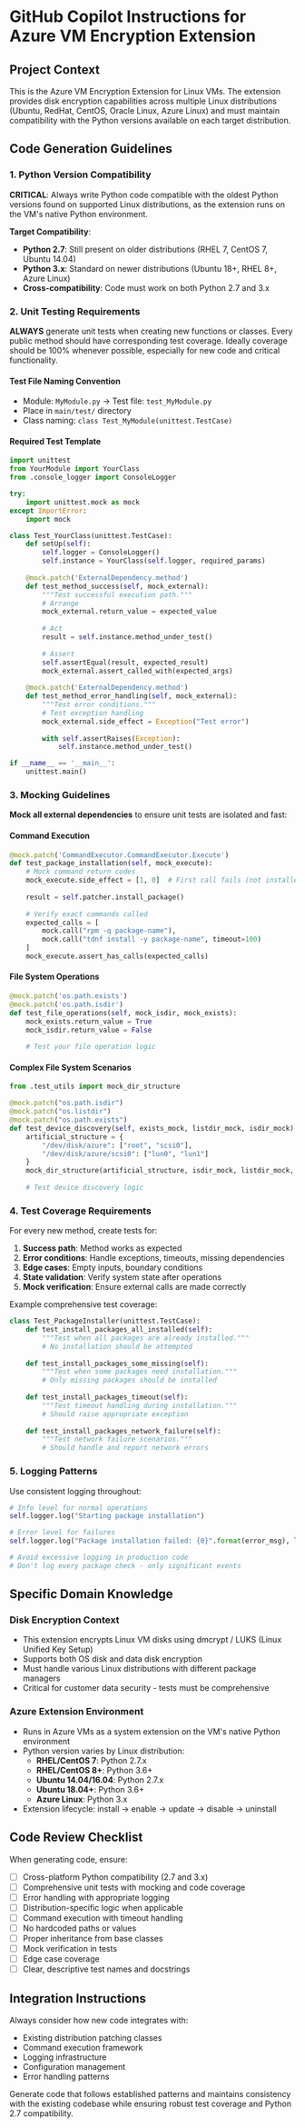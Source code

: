 # GitHub Copilot Instructions for Azure VM Encryption Extension

## Project Context

This is the Azure VM Encryption Extension for Linux VMs. The extension provides disk encryption capabilities across multiple Linux distributions (Ubuntu, RedHat, CentOS, Oracle Linux, Azure Linux) and must maintain compatibility with the Python versions available on each target distribution.

## Code Generation Guidelines

### 1. Python Version Compatibility

**CRITICAL**: Always write Python code compatible with the oldest Python versions found on supported Linux distributions, as the extension runs on the VM's native Python environment.

**Target Compatibility**: 
- **Python 2.7**: Still present on older distributions (RHEL 7, CentOS 7, Ubuntu 14.04)
- **Python 3.x**: Standard on newer distributions (Ubuntu 18+, RHEL 8+, Azure Linux)
- **Cross-compatibility**: Code must work on both Python 2.7 and 3.x

### 2. Unit Testing Requirements

**ALWAYS** generate unit tests when creating new functions or classes. Every public method should have corresponding test coverage. Ideally coverage should be 100% whenever possible, especially for new code and critical functionality.

#### Test File Naming Convention
- Module: `MyModule.py` → Test file: `test_MyModule.py` 
- Place in `main/test/` directory
- Class naming: `class Test_MyModule(unittest.TestCase)`

#### Required Test Template
```python
import unittest
from YourModule import YourClass
from .console_logger import ConsoleLogger

try:
    import unittest.mock as mock
except ImportError:
    import mock

class Test_YourClass(unittest.TestCase):
    def setUp(self):
        self.logger = ConsoleLogger()
        self.instance = YourClass(self.logger, required_params)
    
    @mock.patch('ExternalDependency.method')
    def test_method_success(self, mock_external):
        """Test successful execution path."""
        # Arrange
        mock_external.return_value = expected_value
        
        # Act
        result = self.instance.method_under_test()
        
        # Assert
        self.assertEqual(result, expected_result)
        mock_external.assert_called_with(expected_args)
    
    @mock.patch('ExternalDependency.method')
    def test_method_error_handling(self, mock_external):
        """Test error conditions."""
        # Test exception handling
        mock_external.side_effect = Exception("Test error")
        
        with self.assertRaises(Exception):
            self.instance.method_under_test()

if __name__ == '__main__':
    unittest.main()
```

### 3. Mocking Guidelines

**Mock all external dependencies** to ensure unit tests are isolated and fast:

#### Command Execution
```python
@mock.patch('CommandExecutor.CommandExecutor.Execute')
def test_package_installation(self, mock_execute):
    # Mock command return codes
    mock_execute.side_effect = [1, 0]  # First call fails (not installed), second succeeds
    
    result = self.patcher.install_package()
    
    # Verify exact commands called
    expected_calls = [
        mock.call("rpm -q package-name"),
        mock.call("tdnf install -y package-name", timeout=100)
    ]
    mock_execute.assert_has_calls(expected_calls)
```

#### File System Operations
```python
@mock.patch('os.path.exists')
@mock.patch('os.path.isdir')
def test_file_operations(self, mock_isdir, mock_exists):
    mock_exists.return_value = True
    mock_isdir.return_value = False
    
    # Test your file operation logic
```

#### Complex File System Scenarios
```python
from .test_utils import mock_dir_structure

@mock.patch("os.path.isdir")
@mock.patch("os.listdir")
@mock.patch("os.path.exists")
def test_device_discovery(self, exists_mock, listdir_mock, isdir_mock):
    artificial_structure = {
        "/dev/disk/azure": ["root", "scsi0"],
        "/dev/disk/azure/scsi0": ["lun0", "lun1"]
    }
    mock_dir_structure(artificial_structure, isdir_mock, listdir_mock, exists_mock)
    
    # Test device discovery logic
```

### 4. Test Coverage Requirements

For every new method, create tests for:

1. **Success path**: Method works as expected
2. **Error conditions**: Handle exceptions, timeouts, missing dependencies
3. **Edge cases**: Empty inputs, boundary conditions
4. **State validation**: Verify system state after operations
5. **Mock verification**: Ensure external calls are made correctly

Example comprehensive test coverage:
```python
class Test_PackageInstaller(unittest.TestCase):
    def test_install_packages_all_installed(self):
        """Test when all packages are already installed."""
        # No installation should be attempted
    
    def test_install_packages_some_missing(self):
        """Test when some packages need installation."""
        # Only missing packages should be installed
    
    def test_install_packages_timeout(self):
        """Test timeout handling during installation."""
        # Should raise appropriate exception
    
    def test_install_packages_network_failure(self):
        """Test network failure scenarios."""
        # Should handle and report network errors
```

### 5. Logging Patterns

Use consistent logging throughout:

```python
# Info level for normal operations
self.logger.log("Starting package installation")

# Error level for failures
self.logger.log("Package installation failed: {0}".format(error_msg), level='error')

# Avoid excessive logging in production code
# Don't log every package check - only significant events
```

## Specific Domain Knowledge

### Disk Encryption Context
- This extension encrypts Linux VM disks using dmcrypt / LUKS (Linux Unified Key Setup)
- Supports both OS disk and data disk encryption
- Must handle various Linux distributions with different package managers
- Critical for customer data security - tests must be comprehensive

### Azure Extension Environment
- Runs in Azure VMs as a system extension on the VM's native Python environment
- Python version varies by Linux distribution:
  - **RHEL/CentOS 7**: Python 2.7.x
  - **RHEL/CentOS 8+**: Python 3.6+
  - **Ubuntu 14.04/16.04**: Python 2.7.x
  - **Ubuntu 18.04+**: Python 3.6+
  - **Azure Linux**: Python 3.x
- Extension lifecycle: install → enable → update → disable → uninstall

## Code Review Checklist

When generating code, ensure:

- [ ] Cross-platform Python compatibility (2.7 and 3.x)
- [ ] Comprehensive unit tests with mocking and code coverage
- [ ] Error handling with appropriate logging
- [ ] Distribution-specific logic when applicable
- [ ] Command execution with timeout handling
- [ ] No hardcoded paths or values
- [ ] Proper inheritance from base classes
- [ ] Mock verification in tests
- [ ] Edge case coverage
- [ ] Clear, descriptive test names and docstrings

## Integration Instructions

Always consider how new code integrates with:
- Existing distribution patching classes
- Command execution framework
- Logging infrastructure  
- Configuration management
- Error handling patterns

Generate code that follows established patterns and maintains consistency with the existing codebase while ensuring robust test coverage and Python 2.7 compatibility.
